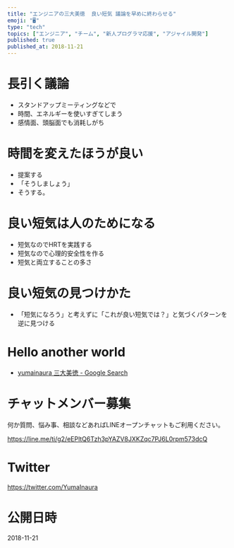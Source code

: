 ```yaml
---
title: "エンジニアの三大美徳  良い短気 議論を早めに終わらせる"
emoji: "🖥"
type: "tech"
topics: ["エンジニア", "チーム", "新人プログラマ応援", "アジャイル開発"]
published: true
published_at: 2018-11-21
---
```


# 長引く議論

- スタンドアップミーティングなどで
- 時間、エネルギーを使いすぎてしまう
- 感情面、頭脳面でも消耗しがち

# 時間を変えたほうが良い

- 提案する
- 「そうしましょう」
- そうする。

# 良い短気は人のためになる

- 短気なのでHRTを実践する
- 短気なので心理的安全性を作る
- 短気と両立することの多さ

# 良い短気の見つけかた

- 「短気になろう」と考えずに「これが良い短気では？」と気づくパターンを逆に見つける

# Hello another world

- [yumainaura 三大美徳 - Google Search](https://www.google.co.jp/search?ei=BeL0W7z2Fomx8QW46ZLgBA&q=yumainaura+%E4%B8%89%E5%A4%A7%E7%BE%8E%E5%BE%B3&oq=yumainaura+%E4%B8%89%E5%A4%A7%E7%BE%8E%E5%BE%B3&gs_l=psy-ab.3...3243.4454..4681...0.0..1.318.1693.5j8j0j1......0....1..gws-wiz.......0i71.N89dZD8_XMA)








<!-- Update From Qiita API -->

# チャットメンバー募集


何か質問、悩み事、相談などあればLINEオープンチャットもご利用ください。

https://line.me/ti/g2/eEPltQ6Tzh3pYAZV8JXKZqc7PJ6L0rpm573dcQ





# Twitter


https://twitter.com/YumaInaura


<!-- Update From Qiita API -->



# 公開日時

2018-11-21

